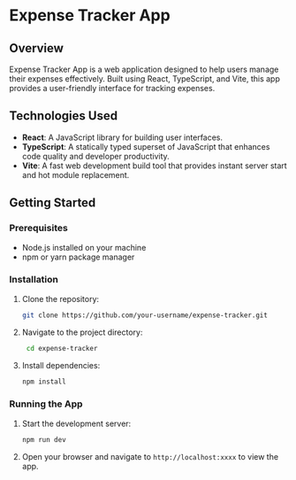# Expense Tracker App

## Overview

Expense Tracker App is a web application designed to help users manage their expenses effectively. Built using React, TypeScript, and Vite, this app provides a user-friendly interface for tracking expenses.

## Technologies Used

- **React**: A JavaScript library for building user interfaces.
- **TypeScript**: A statically typed superset of JavaScript that enhances code quality and developer productivity.
- **Vite**: A fast web development build tool that provides instant server start and hot module replacement.

## Getting Started

### Prerequisites

- Node.js installed on your machine
- npm or yarn package manager

### Installation

1. Clone the repository:

   ```bash
   git clone https://github.com/your-username/expense-tracker.git

2. Navigate to the project directory:


   ```bash 
    cd expense-tracker

3. Install dependencies:
    ```bash
    npm install

### Running the App

1. Start the development server:
    ```bash
    npm run dev

2. Open your browser and navigate to `http://localhost:xxxx` to view the app.
